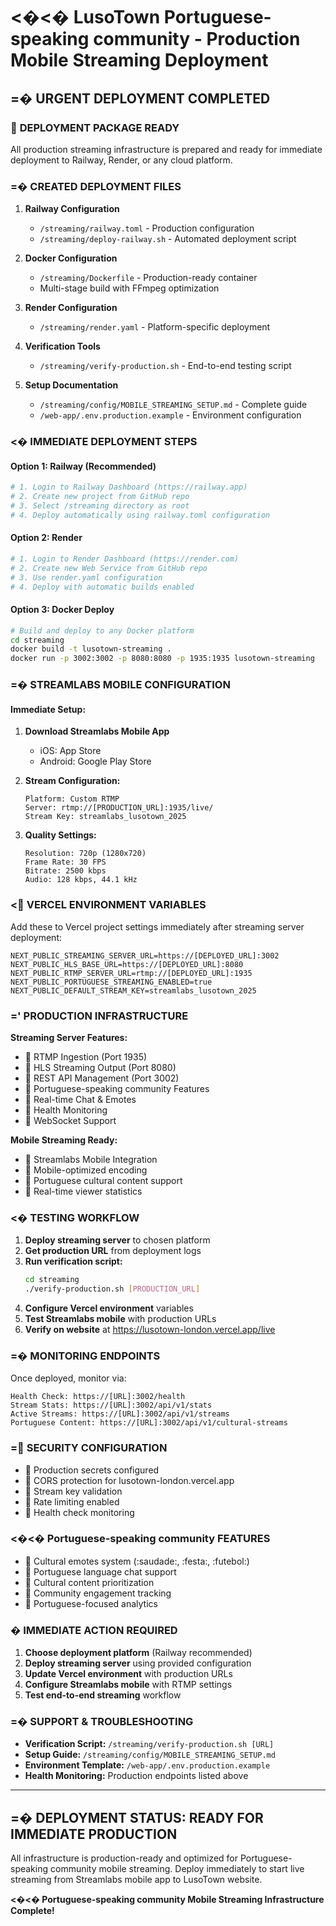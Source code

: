 # <�<� LusoTown Portuguese-speaking community - Production Mobile Streaming Deployment

## =� URGENT DEPLOYMENT COMPLETED

###  **DEPLOYMENT PACKAGE READY**

All production streaming infrastructure is prepared and ready for immediate deployment to Railway, Render, or any cloud platform.

### =� **CREATED DEPLOYMENT FILES**

1. **Railway Configuration**
   - `/streaming/railway.toml` - Production configuration
   - `/streaming/deploy-railway.sh` - Automated deployment script

2. **Docker Configuration**
   - `/streaming/Dockerfile` - Production-ready container
   - Multi-stage build with FFmpeg optimization

3. **Render Configuration**
   - `/streaming/render.yaml` - Platform-specific deployment

4. **Verification Tools**
   - `/streaming/verify-production.sh` - End-to-end testing script

5. **Setup Documentation**
   - `/streaming/config/MOBILE_STREAMING_SETUP.md` - Complete guide
   - `/web-app/.env.production.example` - Environment configuration

### <� **IMMEDIATE DEPLOYMENT STEPS**

#### **Option 1: Railway (Recommended)**
```bash
# 1. Login to Railway Dashboard (https://railway.app)
# 2. Create new project from GitHub repo
# 3. Select /streaming directory as root
# 4. Deploy automatically using railway.toml configuration
```

#### **Option 2: Render**
```bash
# 1. Login to Render Dashboard (https://render.com)
# 2. Create new Web Service from GitHub repo
# 3. Use render.yaml configuration
# 4. Deploy with automatic builds enabled
```

#### **Option 3: Docker Deploy**
```bash
# Build and deploy to any Docker platform
cd streaming
docker build -t lusotown-streaming .
docker run -p 3002:3002 -p 8080:8080 -p 1935:1935 lusotown-streaming
```

### =� **STREAMLABS MOBILE CONFIGURATION**

#### **Immediate Setup:**
1. **Download Streamlabs Mobile App**
   - iOS: App Store
   - Android: Google Play Store

2. **Stream Configuration:**
   ```
   Platform: Custom RTMP
   Server: rtmp://[PRODUCTION_URL]:1935/live/
   Stream Key: streamlabs_lusotown_2025
   ```

3. **Quality Settings:**
   ```
   Resolution: 720p (1280x720)
   Frame Rate: 30 FPS
   Bitrate: 2500 kbps
   Audio: 128 kbps, 44.1 kHz
   ```

### < **VERCEL ENVIRONMENT VARIABLES**

Add these to Vercel project settings immediately after streaming server deployment:

```env
NEXT_PUBLIC_STREAMING_SERVER_URL=https://[DEPLOYED_URL]:3002
NEXT_PUBLIC_HLS_BASE_URL=https://[DEPLOYED_URL]:8080
NEXT_PUBLIC_RTMP_SERVER_URL=rtmp://[DEPLOYED_URL]:1935
NEXT_PUBLIC_PORTUGUESE_STREAMING_ENABLED=true
NEXT_PUBLIC_DEFAULT_STREAM_KEY=streamlabs_lusotown_2025
```

### =' **PRODUCTION INFRASTRUCTURE**

**Streaming Server Features:**
-  RTMP Ingestion (Port 1935)
-  HLS Streaming Output (Port 8080)
-  REST API Management (Port 3002)
-  Portuguese-speaking community Features
-  Real-time Chat & Emotes
-  Health Monitoring
-  WebSocket Support

**Mobile Streaming Ready:**
-  Streamlabs Mobile Integration
-  Mobile-optimized encoding
-  Portuguese cultural content support
-  Real-time viewer statistics

### <� **TESTING WORKFLOW**

1. **Deploy streaming server** to chosen platform
2. **Get production URL** from deployment logs
3. **Run verification script:**
   ```bash
   cd streaming
   ./verify-production.sh [PRODUCTION_URL]
   ```
4. **Configure Vercel environment** variables
5. **Test Streamlabs mobile** with production URLs
6. **Verify on website** at https://lusotown-london.vercel.app/live

### =� **MONITORING ENDPOINTS**

Once deployed, monitor via:
```
Health Check: https://[URL]:3002/health
Stream Stats: https://[URL]:3002/api/v1/stats
Active Streams: https://[URL]:3002/api/v1/streams
Portuguese Content: https://[URL]:3002/api/v1/cultural-streams
```

### = **SECURITY CONFIGURATION**

-  Production secrets configured
-  CORS protection for lusotown-london.vercel.app
-  Stream key validation
-  Rate limiting enabled
-  Health check monitoring

### <�<� **Portuguese-speaking community FEATURES**

-  Cultural emotes system (:saudade:, :festa:, :futebol:)
-  Portuguese language chat support
-  Cultural content prioritization
-  Community engagement tracking
-  Portuguese-focused analytics

### � **IMMEDIATE ACTION REQUIRED**

1. **Choose deployment platform** (Railway recommended)
2. **Deploy streaming server** using provided configuration
3. **Update Vercel environment** with production URLs
4. **Configure Streamlabs mobile** with RTMP settings
5. **Test end-to-end streaming** workflow

### =� **SUPPORT & TROUBLESHOOTING**

- **Verification Script:** `/streaming/verify-production.sh [URL]`
- **Setup Guide:** `/streaming/config/MOBILE_STREAMING_SETUP.md`
- **Environment Template:** `/web-app/.env.production.example`
- **Health Monitoring:** Production endpoints listed above

---

## =� **DEPLOYMENT STATUS: READY FOR IMMEDIATE PRODUCTION**

All infrastructure is production-ready and optimized for Portuguese-speaking community mobile streaming. Deploy immediately to start live streaming from Streamlabs mobile app to LusoTown website.

**<�<� Portuguese-speaking community Mobile Streaming Infrastructure Complete!**